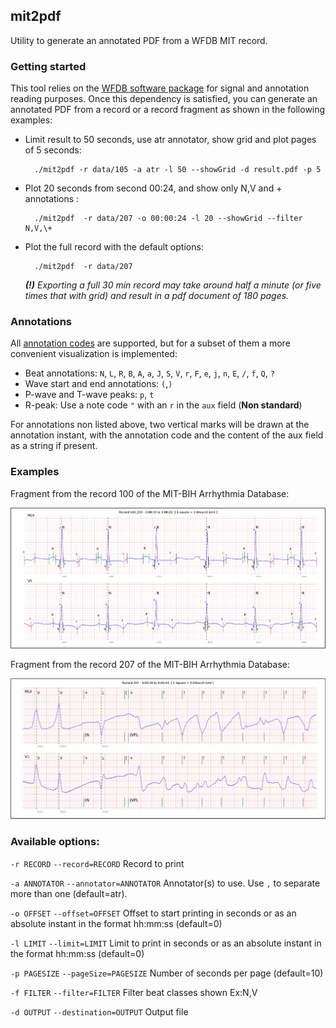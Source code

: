 ## mit2pdf

Utility to generate an annotated PDF from a WFDB MIT record.

### Getting started

This tool relies on the [WFDB software package](http://www.physionet.org/physiotools/wfdb.shtml) for signal and annotation reading purposes.
Once this dependency is satisfied, you can generate an annotated PDF from a record or a record fragment as shown in the following examples:

- Limit result to 50 seconds, use atr annotator, show grid and plot pages of 5 seconds:

        ./mit2pdf -r data/105 -a atr -l 50 --showGrid -d result.pdf -p 5

- Plot 20 seconds from second 00:24, and show only N,V and + annotations :

        ./mit2pdf  -r data/207 -o 00:00:24 -l 20 --showGrid --filter N,V,\+

- Plot the full record with the default options:

        ./mit2pdf  -r data/207

  ***(!)*** *Exporting a full 30 min record may take around half a minute (or five times that with grid) and result in a pdf document of 180 pages.*

### Annotations

All [annotation codes](https://www.physionet.org/physiotools/wpg/wpg_32.htm) are supported, but for a subset of them a more convenient visualization is implemented:

 * Beat annotations: `N`, `L`, `R`, `B`, `A`, `a`, `J`, `S`, `V`, `r`, `F`, `e`, `j`, `n`, `E`, `/`, `f`, `Q`, `?`
 * Wave start and end annotations: `(`,`)`
 * P-wave and T-wave peaks: `p`, `t`
 * R-peak: Use a note code `"` with an `r` in the `aux` field (**Non standard**)

For annotations non listed above, two vertical marks will be drawn at the annotation instant, with the annotation code and the content of the aux field as a string if present.

### Examples

Fragment from the record 100 of the  MIT-BIH Arrhythmia Database:

![mit2pdf example](example/annotations_example.jpeg)

Fragment from the record 207 of the  MIT-BIH Arrhythmia Database:

![mit2pdf example](example/annotations_example_2.jpeg)


### Available options:

 `-r RECORD` `--record=RECORD` Record to print

 `-a ANNOTATOR` `--annotator=ANNOTATOR` Annotator(s) to use. Use `,` to separate more than one (default=atr).

 `-o OFFSET` `--offset=OFFSET` Offset to start printing in seconds or as an absolute instant in the format hh:mm:ss (default=0)

 `-l LIMIT` `--limit=LIMIT`  Limit to print in seconds or as an absolute instant in the format hh:mm:ss (default=0)

 `-p PAGESIZE` `--pageSize=PAGESIZE` Number of seconds per page (default=10)

 `-f FILTER` `--filter=FILTER` Filter beat classes shown Ex:N,V

 `-d OUTPUT` `--destination=OUTPUT` Output file

